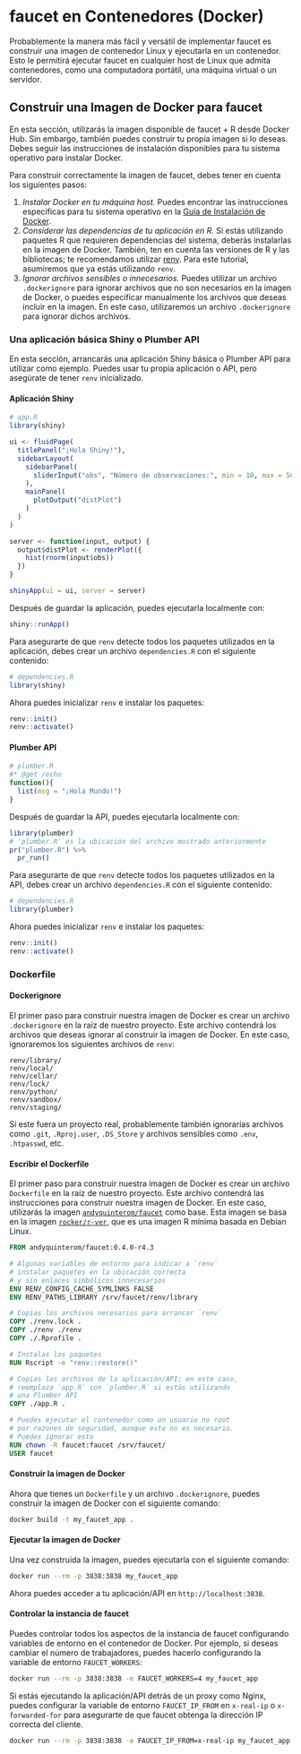 # faucet en Contenedores (Docker)

Probablemente la manera más fácil y versátil de implementar faucet es construir una imagen de contenedor Linux y ejecutarla en un contenedor. Esto le permitirá ejecutar faucet en cualquier host de Linux que admita contenedores, como una computadora portátil, una máquina virtual o un servidor.

## Construir una Imagen de Docker para faucet

En esta sección, utilizarás la imagen disponible de faucet + R desde Docker Hub. Sin embargo, también puedes construir tu propia imagen si lo deseas. Debes seguir las instrucciones de instalación disponibles para tu sistema operativo para instalar Docker.

Para construir correctamente la imagen de faucet, debes tener en cuenta los siguientes pasos:

1. _Instalar Docker en tu máquina host._ Puedes encontrar las instrucciones específicas para tu sistema operativo en la [Guía de Instalación de Docker](https://docs.docker.com/engine/install/).
2. _Considerar las dependencias de tu aplicación en R._ Si estás utilizando paquetes R que requieren dependencias del sistema, deberás instalarlas en la imagen de Docker. También, ten en cuenta las versiones de R y las bibliotecas; te recomendamos utilizar [renv](https://rstudio.github.io/renv/articles/renv.html). Para este tutorial, asumiremos que ya estás utilizando `renv`.
3. _Ignorar archivos sensibles o innecesarios._ Puedes utilizar un archivo `.dockerignore` para ignorar archivos que no son necesarios en la imagen de Docker, o puedes especificar manualmente los archivos que deseas incluir en la imagen. En este caso, utilizaremos un archivo `.dockerignore` para ignorar dichos archivos.

### Una aplicación básica Shiny o Plumber API

En esta sección, arrancarás una aplicación Shiny básica o Plumber API para utilizar como ejemplo. Puedes usar tu propia aplicación o API, pero asegúrate de tener `renv` inicializado.

#### Aplicación Shiny

```r
# app.R
library(shiny)

ui <- fluidPage(
  titlePanel("¡Hola Shiny!"),
  sidebarLayout(
    sidebarPanel(
      sliderInput("obs", "Número de observaciones:", min = 10, max = 500, value = 100)
    ),
    mainPanel(
      plotOutput("distPlot")
    )
  )
)

server <- function(input, output) {
  output$distPlot <- renderPlot({
    hist(rnorm(input$obs))
  })
}

shinyApp(ui = ui, server = server)
```

Después de guardar la aplicación, puedes ejecutarla localmente con:

```r
shiny::runApp()
```

Para asegurarte de que `renv` detecte todos los paquetes utilizados en la aplicación, debes crear un archivo `dependencies.R` con el siguiente contenido:

```r
# dependencies.R
library(shiny)
```

Ahora puedes inicializar `renv` e instalar los paquetes:

```r
renv::init()
renv::activate()
```

#### Plumber API

```r
# plumber.R
#* @get /echo
function(){
  list(msg = "¡Hola Mundo!")
}
```

Después de guardar la API, puedes ejecutarla localmente con:

```r
library(plumber)
# 'plumber.R' es la ubicación del archivo mostrado anteriormente
pr("plumber.R") %>%
  pr_run()
```

Para asegurarte de que `renv` detecte todos los paquetes utilizados en la API, debes crear un archivo `dependencies.R` con el siguiente contenido:

```r
# dependencies.R
library(plumber)
```

Ahora puedes inicializar `renv` e instalar los paquetes:

```r
renv::init()
renv::activate()
```

### Dockerfile

#### Dockerignore

El primer paso para construir nuestra imagen de Docker es crear un archivo `.dockerignore` en la raíz de nuestro proyecto. Este archivo contendrá los archivos que deseas ignorar al construir la imagen de Docker. En este caso, ignoraremos los siguientes archivos de `renv`:

```dockerignore
renv/library/
renv/local/
renv/cellar/
renv/lock/
renv/python/
renv/sandbox/
renv/staging/
```

Si este fuera un proyecto real, probablemente también ignorarías archivos como `.git`, `.Rproj.user`, `.DS_Store` y archivos sensibles como `.env`, `.htpasswd`, etc.

#### Escribir el Dockerfile

El primer paso para construir nuestra imagen de Docker es crear un archivo `Dockerfile` en la raíz de nuestro proyecto. Este archivo contendrá las instrucciones para construir nuestra imagen de Docker. En este caso, utilizarás la imagen [`andyquinterom/faucet`](https://hub.docker.com/r/andyquinterom/faucet) como base. Esta imagen se basa en la imagen [`rocker/r-ver`](https://hub.docker.com/r/rocker/r-ver), que es una imagen R mínima basada en Debian Linux.

```dockerfile
FROM andyquinterom/faucet:0.4.0-r4.3

# Algunas variables de entorno para indicar a `renv`
# instalar paquetes en la ubicación correcta
# y sin enlaces simbólicos innecesarios
ENV RENV_CONFIG_CACHE_SYMLINKS FALSE
ENV RENV_PATHS_LIBRARY /srv/faucet/renv/library

# Copias los archivos necesarios para arrancar `renv`
COPY ./renv.lock .
COPY ./renv ./renv
COPY ./.Rprofile .

# Instalas los paquetes
RUN Rscript -e "renv::restore()"

# Copias los archivos de la aplicación/API; en este caso,
# reemplaza `app.R` con `plumber.R` si estás utilizando
# una Plumber API
COPY ./app.R .

# Puedes ejecutar el contenedor como un usuario no root
# por razones de seguridad, aunque esto no es necesario.
# Puedes ignorar esto
RUN chown -R faucet:faucet /srv/faucet/
USER faucet
```

#### Construir la imagen de Docker

Ahora que tienes un `Dockerfile` y un archivo `.dockerignore`, puedes construir la imagen de Docker con el siguiente comando:

```bash
docker build -t my_faucet_app .
```

#### Ejecutar la imagen de Docker

Una vez construida la imagen, puedes ejecutarla con el siguiente comando:

```bash
docker run --rm -p 3838:3838 my_faucet_app
```

Ahora puedes acceder a tu aplicación/API en `http://localhost:3838`.

#### Controlar la instancia de faucet

Puedes controlar todos los aspectos de la instancia de faucet configurando
variables de entorno en el contenedor de Docker. Por ejemplo, si deseas cambiar
el número de trabajadores, puedes hacerlo configurando la variable de entorno
`FAUCET_WORKERS`:

```bash
docker run --rm -p 3838:3838 -e FAUCET_WORKERS=4 my_faucet_app
```

Si estás ejecutando la aplicación/API detrás de un proxy como Nginx, puedes
configurar la variable de entorno `FAUCET_IP_FROM` en `x-real-ip`
o `x-forwarded-for` para asegurarte de que faucet obtenga la dirección IP
correcta del cliente.

```bash
docker run --rm -p 3838:3838 -e FAUCET_IP_FROM=x-real-ip my_faucet_app
```
